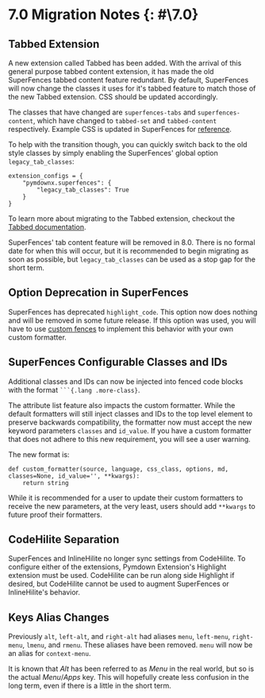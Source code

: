 # 7.0 Migration Notes {: #\7.0}

## Tabbed Extension

A new extension called Tabbed has been added. With the arrival of this general purpose tabbed content extension, it has
made the old SuperFences tabbed content feature redundant. By default, SuperFences will now change the classes it uses
for it's tabbed feature to match those of the new Tabbed extension. CSS should be updated accordingly.

The classes that have changed are `superfences-tabs` and `superfences-content`, which have changed to `tabbed-set` and
`tabbed-content` respectively. Example CSS is updated in SuperFences for
[reference](../../extensions/superfences.md).

To help with the transition though, you can quickly switch back to the old style classes by simply enabling the
SuperFences' global option `legacy_tab_classes`:

```py3
extension_configs = {
    "pymdownx.superfences": {
        "legacy_tab_classes": True
    }
}
```

To learn more about migrating to the Tabbed extension, checkout the [Tabbed documentation](../../extensions/tabbed.md).

SuperFences' tab content feature will be removed in 8.0. There is no formal date for when this will occur, but it is
recommended to begin migrating as soon as possible, but `legacy_tab_classes` can be used as a stop gap for the short
term.

## Option Deprecation in SuperFences

SuperFences has deprecated `highlight_code`. This option now does nothing and will be removed in some future release.
If this option was used, you will have to use [custom fences](../../extensions/superfences.md#custom-fences) to
implement this behavior with your own custom formatter.

## SuperFences Configurable Classes and IDs

Additional classes and IDs can now be injected into fenced code blocks with the format ` ```{.lang .more-class} `.

The attribute list feature also impacts the custom formatter. While the default formatters will still inject classes and
IDs to the top level element to preserve backwards compatibility, the formatter now must accept the new keyword
parameters `classes` and `id_value`. If you have a custom formatter that does not adhere to this new requirement, you
will see a user warning.

The new format is:

```py3
def custom_formatter(source, language, css_class, options, md, classes=None, id_value='', **kwargs):
    return string
```

While it is recommended for a user to update their custom formatters to receive the new parameters, at the very
least, users should add `**kwargs` to future proof their formatters.

## CodeHilite Separation

SuperFences and InlineHilite no longer sync settings from CodeHilite. To configure either of the extensions, Pymdown
Extension's Highlight extension must be used. CodeHilite can be run along side Highlight if desired, but CodeHilite
cannot be used to augment SuperFences or InlineHilite's behavior.

## Keys Alias Changes

Previously `alt`, `left-alt`, and `right-alt` had aliases `menu`, `left-menu`, `right-menu`, `lmenu`, and `rmenu`. These
aliases have been removed. `menu` will now be an alias for `context-menu`.

It is known that *Alt* has been referred to as *Menu* in the real world, but so is the actual *Menu*/*Apps* key. This
will hopefully create less confusion in the long term, even if there is a little in the short term.
